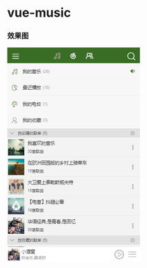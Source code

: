 # vue-music
### 效果图
![](https://github.com/meimei1235/vue-music/blob/master/static/images/%E6%95%88%E6%9E%9C%E5%9B%BE.jpg)
